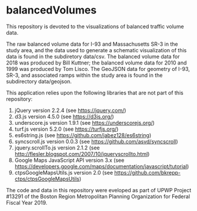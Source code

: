# balancedVolumes

This repository is devoted to the visualizations of balanced traffic volume data.

The raw balanced volume data for I-93 and Massachusetts SR-3 in the study area, and the data used to generate a schematic visualization of this data is found in the subdiretory data/csv. The balanced volume data for 2018 was produced by Bill Kuttner; the balanced volume data for 2010 and 1999 was produced by Tom Lisco. The GeoJSON data for geometry of I-93, SR-3, and associated ramps within the study area is found in the subdirectory data/geojson.

This application relies upon the following libraries that are not part of this repository:
1. jQuery version 2.2.4 (see https://jquery.com/)
2. d3.js version 4.5.0 (see https://d3js.org/)
3. underscore.js version 1.9.1 (see https://underscorejs.org/)
4. turf.js version 5.2.0 (see https://turfjs.org/)
5. es6string.js (see https://github.com/jabez128/es6string)
6. syncscroll.js version 0.0.3 (see https://github.com/asvd/syncscroll)
7. jquery.scrollTo.js version 2.1.2 (see http://flesler.blogspot.com/2007/10/jqueryscrollto.html)
8. Google Maps JavaScript API version 3.x (see https://developers.google.com/maps/documentation/javascript/tutorial)
9. ctpsGoogleMapsUtils.js version 2.0 (see https://github.com/bkrepp-ctps/ctpsGoogleMapsUtils)

The code and data in this repository were eveloped as part of UPWP Project #13291 of the Boston Region Metropolitan Planning Organization for Federal Fiscal Year 2019.
